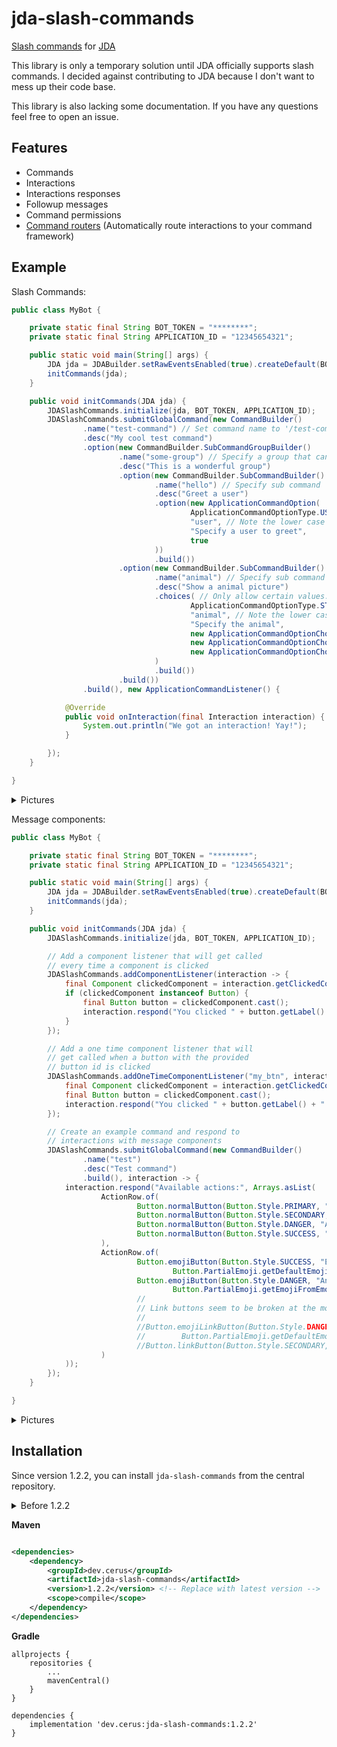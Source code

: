 # jda-slash-commands

[Slash commands](https://discord.com/developers/docs/interactions/slash-commands) for [JDA](https://github.com/DV8FromTheWorld/JDA)

This library is only a temporary solution until JDA officially supports slash commands. I decided against contributing to JDA because I don't want to
mess up their code base.

This library is also lacking some documentation. If you have any questions feel free to open an issue.

## Features

- Commands
- Interactions
- Interactions responses
- Followup messages
- Command permissions
- [Command routers](https://github.com/cerus/jda-slash-commands/wiki/Command-Routers) (Automatically route interactions to your command framework)

## Example

Slash Commands:

```java
public class MyBot {

    private static final String BOT_TOKEN = "********";
    private static final String APPLICATION_ID = "12345654321";

    public static void main(String[] args) {
        JDA jda = JDABuilder.setRawEventsEnabled(true).createDefault(BOT_TOKEN).build();
        initCommands(jda);
    }

    public void initCommands(JDA jda) {
        JDASlashCommands.initialize(jda, BOT_TOKEN, APPLICATION_ID);
        JDASlashCommands.submitGlobalCommand(new CommandBuilder()
                .name("test-command") // Set command name to '/test-command'
                .desc("My cool test command")
                .option(new CommandBuilder.SubCommandGroupBuilder()
                        .name("some-group") // Specify a group that can hold multiple sub commands
                        .desc("This is a wonderful group")
                        .option(new CommandBuilder.SubCommandBuilder()
                                .name("hello") // Specify sub command 'hello' (/test-command some-group hello)
                                .desc("Greet a user")
                                .option(new ApplicationCommandOption(
                                        ApplicationCommandOptionType.USER,
                                        "user", // Note the lower case name - Names have to be lower case or else things could break
                                        "Specify a user to greet",
                                        true
                                ))
                                .build())
                        .option(new CommandBuilder.SubCommandBuilder()
                                .name("animal") // Specify sub command 'animal' (/test-command some-group animal)
                                .desc("Show a animal picture")
                                .choices( // Only allow certain values: Cat, Dog and Platypus
                                        ApplicationCommandOptionType.STRING, // Specify type of the choice: STRING or INTEGER
                                        "animal", // Note the lower case name - Names have to be lower case or else things could break
                                        "Specify the animal",
                                        new ApplicationCommandOptionChoice("Cat", "cat"),
                                        new ApplicationCommandOptionChoice("Dog", "cat"),
                                        new ApplicationCommandOptionChoice("Platypus", "platypus")
                                )
                                .build())
                        .build())
                .build(), new ApplicationCommandListener() {

            @Override
            public void onInteraction(final Interaction interaction) {
                System.out.println("We got an interaction! Yay!");
            }

        });
    }

}
```

<details>
  <summary>Pictures</summary>

![Group](https://i.imgur.com/qL7nL8q.png)

![Animal](https://i.imgur.com/qm8xLI6.png)

![Hello](https://i.imgur.com/5JMolqh.png)

![Hello Response](https://i.imgur.com/bXng3nG.png)

![Animal Response](https://i.imgur.com/6sEOMBk.png)

</details>

Message components:

```java
public class MyBot {

    private static final String BOT_TOKEN = "********";
    private static final String APPLICATION_ID = "12345654321";

    public static void main(String[] args) {
        JDA jda = JDABuilder.setRawEventsEnabled(true).createDefault(BOT_TOKEN).build();
        initCommands(jda);
    }

    public void initCommands(JDA jda) {
        JDASlashCommands.initialize(jda, BOT_TOKEN, APPLICATION_ID);

        // Add a component listener that will get called
        // every time a component is clicked
        JDASlashCommands.addComponentListener(interaction -> {
            final Component clickedComponent = interaction.getClickedComponent();
            if (clickedComponent instanceof Button) {
                final Button button = clickedComponent.cast();
                interaction.respond("You clicked " + button.getLabel() + "!");
            }
        });

        // Add a one time component listener that will 
        // get called when a button with the provided 
        // button id is clicked
        JDASlashCommands.addOneTimeComponentListener("my_btn", interaction -> {
            final Component clickedComponent = interaction.getClickedComponent();
            final Button button = clickedComponent.cast();
            interaction.respond("You clicked " + button.getLabel() + "!");
        });

        // Create an example command and respond to 
        // interactions with message components
        JDASlashCommands.submitGlobalCommand(new CommandBuilder()
                .name("test")
                .desc("Test command")
                .build(), interaction -> {
            interaction.respond("Available actions:", Arrays.asList(
                    ActionRow.of(
                            Button.normalButton(Button.Style.PRIMARY, "Action 1", "my_btn"),
                            Button.normalButton(Button.Style.SECONDARY, "Action 2", "my_btn_0"),
                            Button.normalButton(Button.Style.DANGER, "Action 3", "my_btn_1"),
                            Button.normalButton(Button.Style.SUCCESS, "Action 4", "my_btn_2")
                    ),
                    ActionRow.of(
                            Button.emojiButton(Button.Style.SUCCESS, "Emoji!", "my_btn_3",
                                    Button.PartialEmoji.getDefaultEmoji("❤️")),
                            Button.emojiButton(Button.Style.DANGER, "Another emoji!", "my_btn_4",
                                    Button.PartialEmoji.getEmojiFromEmote(jda.getEmoteById(850779306803986442L)))
                            //
                            // Link buttons seem to be broken at the moment
                            //
                            //Button.emojiLinkButton(Button.Style.DANGER, "Emoji with link!", "https://cerus.dev",
                            //        Button.PartialEmoji.getDefaultEmoji("✨")),
                            //Button.linkButton(Button.Style.SECONDARY, "Link!", "https://discord.com")
                    )
            ));
        });
    }

}
```

<details>
  <summary>Pictures</summary>

![Img 1](https://i.imgur.com/xlg2hYm.png)

![Img 2](https://i.imgur.com/vpGX60r.png)

</details>

## Installation

Since version 1.2.2, you can install `jda-slash-commands` from the central repository.

<details>
  <summary>Before 1.2.2</summary>

**Maven**

``` xml
<repositories>
    <repository>
        <id>jitpack.io</id>
        <url>https://jitpack.io</url>
    </repository>
</repositories>
	
<!--Replace TAG with the version-->
<dependency>
    <groupId>com.github.cerus</groupId>
    <artifactId>jda-slash-commands</artifactId>
    <version>Tag</version>
</dependency>

```

**Gradle**

```
allprojects {
    repositories {
        ...
        maven { url 'https://jitpack.io' }
    }
}

dependencies {
    implementation 'com.github.cerus:jda-slash-commands:TAG'
}

```

</details>

**Maven**

```xml

<dependencies>
    <dependency>
        <groupId>dev.cerus</groupId>
        <artifactId>jda-slash-commands</artifactId>
        <version>1.2.2</version> <!-- Replace with latest version -->
        <scope>compile</scope>
    </dependency>
</dependencies>
```

**Gradle**

```
allprojects {
    repositories {
        ...
        mavenCentral()
    }
}

dependencies {
    implementation 'dev.cerus:jda-slash-commands:1.2.2'
}
```